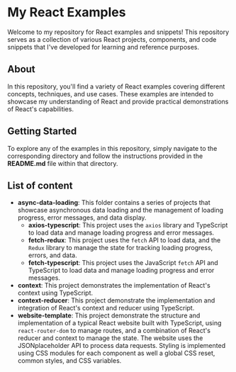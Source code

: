 # My React Examples

Welcome to my repository for React examples and snippets! This repository serves as a collection of various React projects, components, and code snippets that I've developed for learning and reference purposes.

## About

In this repository, you'll find a variety of React examples covering different concepts, techniques, and use cases. These examples are intended to showcase my understanding of React and provide practical demonstrations of React's capabilities.

## Getting Started

To explore any of the examples in this repository, simply navigate to the corresponding directory and follow the instructions provided in the **README.md** file within that directory.

## List of content

- **async-data-loading**: This folder contains a series of projects that showcase asynchronous data loading and the management of loading progress, error messages, and data display.
  - **axios-typescript**: This project uses the `axios` library and TypeScript to load data and manage loading progress and error messages.
  - **fetch-redux**: This project uses the `fetch` API to load data, and the `Redux` library to manage the state for tracking loading progress, errors, and data.
  - **fetch-typescript**: This project uses the JavaScript `fetch` API and TypeScript to load data and manage loading progress and error messages.
- **context**: This project demonstrates the implementation of React's context using TypeScript.
- **context-reducer**: This project demonstrate the implementation and integration of React's context and reducer using TypeScript.
- **website-template**: This project demonstrate the structure and implementation of a typical React website built with TypeScript, using `react-router-dom` to manage routes, and a combination of React's reducer and context to manage the state. The website uses the JSONplaceholder API to process data requests. Styling is implemented using CSS modules for each component as well a global CSS reset, common styles, and CSS variables.

